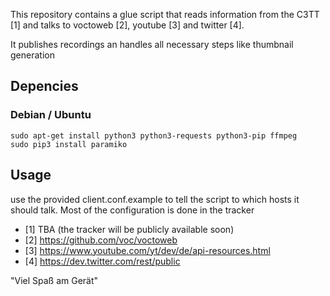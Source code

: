 This repository contains a glue script that reads information from the C3TT [1] and talks to voctoweb [2], youtube [3] and twitter [4].

It publishes recordings an handles all necessary steps like thumbnail generation

## Depencies
### Debian / Ubuntu
```
sudo apt-get install python3 python3-requests python3-pip ffmpeg
sudo pip3 install paramiko
```

## Usage
use the provided client.conf.example to tell the script to which hosts it should talk. Most of the configuration is done in the tracker

 * [1] TBA (the tracker will be publicly available soon)
 * [2] https://github.com/voc/voctoweb
 * [3] https://www.youtube.com/yt/dev/de/api-resources.html
 * [4] https://dev.twitter.com/rest/public


"Viel Spaß am Gerät"
